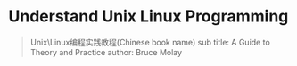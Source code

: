 # Understand Unix Linux Programming

>Unix\Linux编程实践教程(Chinese book name)
>sub title: A Guide to Theory and Practice
>author:    Bruce Molay
